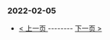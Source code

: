 ### 2022-02-05 
 

- [ < 上一页 ](https://github.com/able8/weibo-hot-record/blob/master/2022-02-04.md) -------- [ 下一页 > ](https://github.com/able8/weibo-hot-record/blob/master/2022-02-06.md)